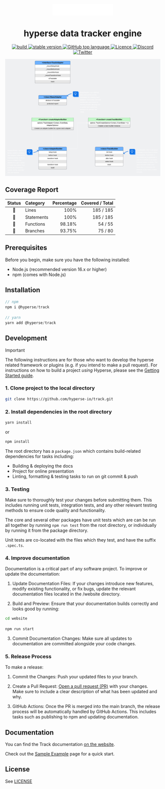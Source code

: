 <div align="center">
<img alt="logo" width="196px" src="https://raw.githubusercontent.com/hyperse-io/track/main/website/static/img/logo-readme.svg?sanitize=true"/>
<h1 align="center">hyperse data tracker engine</h1>
</div>

<p align="center">
  <a aria-label="Build" href="https://github.com/hyperse-io/track/actions?query=workflow%3ACI">
    <img alt="build" src="https://img.shields.io/github/actions/workflow/status/hyperse-io/track/ci-integrity.yml?branch=main&label=ci&logo=github&style=flat-quare&labelColor=000000" />
  </a>
  <a aria-label="stable version" href="https://www.npmjs.com/package/@hyperse/track">
    <img alt="stable version" src="https://img.shields.io/npm/v/%40hyperse%2Ftrack?branch=main&label=version&logo=npm&style=flat-quare&labelColor=000000" />
  </a>
  <a aria-label="Top language" href="https://github.com/hyperse-io/track/search?l=typescript">
    <img alt="GitHub top language" src="https://img.shields.io/github/languages/top/hyperse-io/track?style=flat-square&labelColor=000&color=blue">
  </a>
  <a aria-label="Licence" href="https://github.com/hyperse-io/track/blob/main/LICENSE.md">
    <img alt="Licence" src="https://img.shields.io/github/license/hyperse-io/track?style=flat-quare&labelColor=000000" />
  </a>
  <a aria-label="Discord" href="https://www.hyperse.net/community">
    <img alt="Discord" src="https://img.shields.io/discord/1249658585227460703?label=Discord&color=5865F2" />
  </a>
  <a aria-label="Twitter" href="https://x.com/hyperse_net">
    <img alt="Twitter" src="https://img.shields.io/badge/Twitter-black?logo=x&logoColor=white" />
  </a>
</p>

<img alt="uml" src="https://raw.githubusercontent.com/hyperse-io/track/main/website/static/img/uml.svg"/>

<!-- hyperse-vitest-coverage-reporter-marker-readme -->

## Coverage Report

<table> <thead> <tr> <th align="center">Status</th> <th align="left">Category</th> <th align="right">Percentage</th> <th align="right">Covered / Total</th> </tr> </thead> <tbody> <tr> <td align="center">🔵</td> <td align="left">Lines</td> <td align="right">100%</td> <td align="right">185 / 185</td> </tr> <tr> <td align="center">🔵</td> <td align="left">Statements</td> <td align="right">100%</td> <td align="right">185 / 185</td> </tr> <tr> <td align="center">🔵</td> <td align="left">Functions</td> <td align="right">98.18%</td> <td align="right">54 / 55</td> </tr> <tr> <td align="center">🔵</td> <td align="left">Branches</td> <td align="right">93.75%</td> <td align="right">75 / 80</td> </tr> </tbody> </table>

## Prerequisites

Before you begin, make sure you have the following installed:

- Node.js (recommended version 16.x or higher)
- npm (comes with Node.js)

## Installation

```ts
// npm
npm i @hyperse/track

// yarn
yarn add @hyperse/track
```

## Development

> [!IMPORTANT]
> The following instructions are for those who want to develop the hyperse related framework or plugins (e.g. if you intend to make a pull request). For instructions on how to build a project _using_ Hyperse, please see the [Getting Started guide](https://hyperse-io.github.io/track/docs/community/contributing).

### 1. Clone project to the local directory

```bash
git clone https://github.com/hyperse-io/track.git
```

### 2. Install dependencies in the root directory

```bash
yarn install
```

or

```bash
npm install
```

The root directory has a `package.json` which contains build-related dependencies for tasks including:

- Building & deploying the docs
- Project for online presentation
- Linting, formatting & testing tasks to run on git commit & push

### 3. Testing

Make sure to thoroughly test your changes before submitting them. This includes running unit tests, integration tests, and any other relevant testing methods to ensure code quality and functionality.

The core and several other packages have unit tests which are can be run all together by running `npm run test` from the root directory, or individually by running it from the package directory.

Unit tests are co-located with the files which they test, and have the suffix `.spec.ts`.

### 4. Improve documentation

Documentation is a critical part of any software project. To improve or update the documentation:

1. Update Documentation Files: If your changes introduce new features, modify existing functionality, or fix bugs, update the relevant documentation files located in the /website directory.

2. Build and Preview: Ensure that your documentation builds correctly and looks good by running:

```bash
cd website

npm run start
```

3. Commit Documentation Changes: Make sure all updates to documentation are committed alongside your code changes.

### 5. Release Process

To make a release:

1. Commit the Changes: Push your updated files to your branch.

2. Create a Pull Request: [Open a pull request (PR)](https://github.com/hyperse-io/track/compare) with your changes. Make sure to include a clear description of what has been updated and why.

3. GitHub Actions: Once the PR is merged into the main branch, the release process will be automatically handled by GitHub Actions. This includes tasks such as publishing to npm and updating documentation.

## Documentation

You can find the Track documentation [on the website](https://hyperse-io.github.io/track/).

Check out the [Sample Example](https://hyperse-io.github.io/track/docs/intro/sample-example) page for a quick start.

## License

See [LICENSE](https://github.com/hyperse-io/track/blob/main/LICENSE.md)
